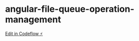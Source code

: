 # angular-file-queue-operation-management

[Edit in Codeflow ⚡️](https://stackblitz.com/~/github.com/umutdeveloper/angular-file-queue-operation-management)